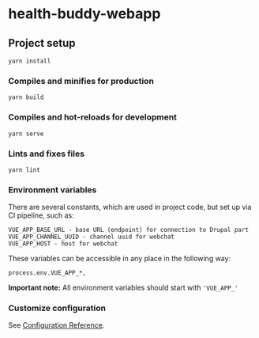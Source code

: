 # health-buddy-webapp

## Project setup
```
yarn install
```

### Compiles and minifies for production
```
yarn build
```

### Compiles and hot-reloads for development
```
yarn serve
```

### Lints and fixes files
```
yarn lint
```

### Environment variables
There are several constants, which are used in project code, but set up via CI pipeline, such as:
```
VUE_APP_BASE_URL - base URL (endpoint) for connection to Drupal part
VUE_APP_CHANNEL_UUID - channel uuid for webchat
VUE_APP_HOST - host for webchat
``` 
These variables can be accessible in any place in the following way:
```
process.env.VUE_APP_*,
```
**Important note:** All environment variables should start with `'VUE_APP_'`


### Customize configuration
See [Configuration Reference](https://cli.vuejs.org/config/).
